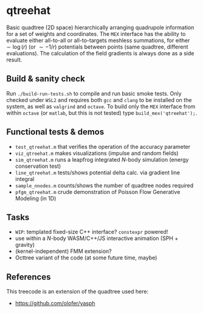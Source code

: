 # qtreehat
Basic quadtree (2D space) hierarchically arranging quadrupole information for a set of weights and coordinates. The `MEX` interface has the ability to evaluate either all-to-all or all-to-targets meshless summations, for either $\sim \log(r)$ (or $\sim -1/r$) potentials between points (same quadtree, different evaluations). The calculation of the field gradients is always done as a side result. 

## Build & sanity check
Run `./build-run-tests.sh` to compile and run basic smoke tests. Only checked under `WSL2` and requires both `gcc` and `clang` to be installed on the system, as well as `valgrind` and `octave`. To build only the `MEX` interface from within `octave` (or `matlab`, but this is not tested) type `build_mex('qtreehat');`.

## Functional tests & demos
- `test_qtreehat.m` that verifies the operation of the accuracy parameter
- `viz_qtreehat.m` makes visualizations (impulse and random fields)
- `sim_qtreehat.m` runs a leapfrog integrated $N$-body simulation (energy conservation test)
- `line_qtreehat.m` tests/shows potential delta calc. via gradient line integral
- `sample_nnodes.m` counts/shows the number of quadtree nodes required 
- `pfgm_qtreehat.m` crude demonstration of Poisson Flow Generative Modeling (in 1D)

## Tasks
- `WIP`: templated fixed-size C++ interface? `constexpr` powered!
- use within a $N$-body WASM/C++/JS interactive animation (SPH + gravity)
- (kernel-independent) FMM extension?
- Octtree variant of the code (at some future time, maybe)

## References
This treecode is an extension of the quadtree used here:
- https://github.com/olofer/yasph

